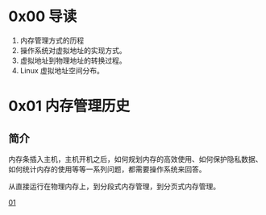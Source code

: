 # 0x00 导读

1. 内存管理方式的历程
2. 操作系统对虚拟地址的实现方式。
3. 虚拟地址到物理地址的转换过程。
4. Linux 虚拟地址空间分布。

# 0x01 内存管理历史

## 简介

内存条插入主机，主机开机之后，如何规划内存的高效使用、如何保护隐私数据、如何统计内存的使用等等一系列问题，都需要操作系统来回答。

从直接运行在物理内存上，到分段式内存管理，到分页式内存管理。

[01](./01.md)